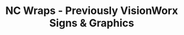 ---
title: "NC Wraps - Previously VisionWorx Signs & Graphics"
url: /angier/nc-wraps-previously-visionworx-signs-und-graphics/
shop: Autowerkstatt
---
